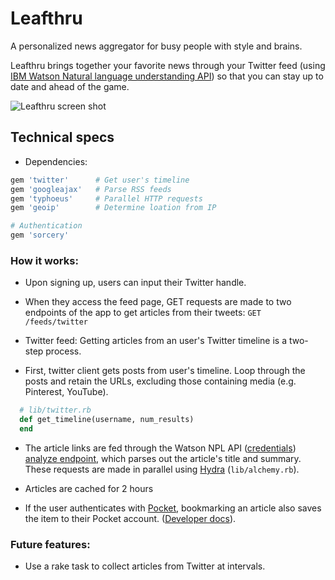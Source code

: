 
# Leafthru
A personalized news aggregator for busy people with style and brains.

Leafthru brings together your favorite news through your Twitter feed (using [IBM Watson Natural language understanding API](https://cloud.ibm.com/docs/services/natural-language-understanding?topic=natural-language-understanding-getting-started)) so that you can stay up to date and ahead of the game.

![Leafthru screen shot](https://cloud.githubusercontent.com/assets/7177481/3346930/67838122-f8cf-11e3-8657-b786d98f91bf.png)

## Technical specs
  * Dependencies:
```ruby
gem 'twitter'      # Get user's timeline
gem 'googleajax'   # Parse RSS feeds
gem 'typhoeus'     # Parallel HTTP requests
gem 'geoip'        # Determine loation from IP

# Authentication
gem 'sorcery'
```

### How it works:
  * Upon signing up, users can input their Twitter handle.

  * When they access the feed page, GET requests are made to two endpoints of the app to get articles from their tweets: `GET /feeds/twitter`

  * Twitter feed: Getting articles from an user's Twitter timeline is a two-step process.
  - First, twitter client gets posts from user's timeline. Loop through the posts and retain the URLs, excluding those containing media (e.g. Pinterest, YouTube).
  ```ruby
    # lib/twitter.rb
    def get_timeline(username, num_results)
    end
  ```

  - The article links are fed through the Watson NPL API ([credentials](https://console.bluemix.net/dashboard/apps)) [analyze endpoint](https://www.ibm.com/watson/developercloud/natural-language-understanding/api/v1/), which parses out the article's title and summary. These requests are made in parallel using [Hydra](https://github.com/typhoeus/typhoeus) (`lib/alchemy.rb`).

  * Articles are cached for 2 hours

- If the user authenticates with [Pocket](https://getpocket.com), bookmarking an article also saves the item to their Pocket account. ([Developer docs](https://getpocket.com/developer/docs/authentication)).

### Future features:
- Use a rake task to collect articles from Twitter at intervals.
